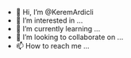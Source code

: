- 👋 Hi, I’m @KeremArdicli
- 👀 I’m interested in ...
- 🌱 I’m currently learning ...
- 💞️ I’m looking to collaborate on ...
- 📫 How to reach me ...

<!---
KeremArdicli/KeremArdicli is a ✨ special ✨ repository because its `README.md` (this file) appears on your GitHub profile.
You can click the Preview link to take a look at your changes.
--->
